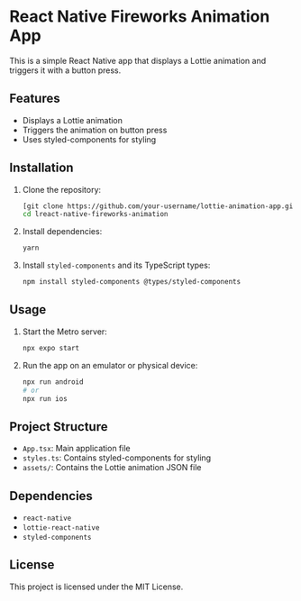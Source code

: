 # React Native Fireworks Animation App

This is a simple React Native app that displays a Lottie animation and triggers it with a button press.

## Features

- Displays a Lottie animation
- Triggers the animation on button press
- Uses styled-components for styling

## Installation

1. Clone the repository:
    ```sh
    [git clone https://github.com/your-username/lottie-animation-app.git](https://github.com/violinapopova/react-native-fireworks-animation.git)
    cd lreact-native-fireworks-animation
    ```

2. Install dependencies:
    ```sh
    yarn
    ```

3. Install `styled-components` and its TypeScript types:
    ```sh
    npm install styled-components @types/styled-components
    ```

## Usage

1. Start the Metro server:
    ```sh
    npx expo start
    ```

2. Run the app on an emulator or physical device:
    ```sh
    npx run android
    # or
    npx run ios
    ```

## Project Structure

- `App.tsx`: Main application file
- `styles.ts`: Contains styled-components for styling
- `assets/`: Contains the Lottie animation JSON file

## Dependencies

- `react-native`
- `lottie-react-native`
- `styled-components`

## License

This project is licensed under the MIT License.
